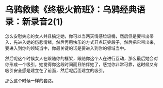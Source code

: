 # 乌鸦救赎《终极火箭班》：乌鸦经典语录：新录音2(1)

怎么安慰失恋的女人并且搞定她，你可以当两天情感垃圾桶，然后但是要带出带入，先进入她的伤悲情绪，然后再用快乐的方式开点玩笑段子，然后把它带出来，要进入到你的领域当中，你最关键的话是要进入到你的领域当中。

然后呢这个时候女人在跟随你的框架，跟随你这个人在进行互动，那么最后她会对你形成一个吸引，她觉得你这段时间而且陪伴她了，感觉你非常可靠，这时候又有吸引安全感是建立在了前面，然后呢后面建立的吸引。

那么这个时候一样的套路。